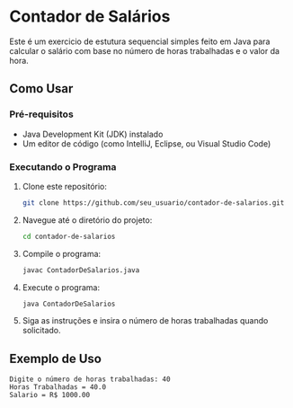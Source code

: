 # Contador de Salários

Este é um exercicio de estutura sequencial simples feito em Java para calcular o salário com base no número de horas trabalhadas e o valor da hora.

## Como Usar

### Pré-requisitos
- Java Development Kit (JDK) instalado
- Um editor de código (como IntelliJ, Eclipse, ou Visual Studio Code)

### Executando o Programa
1. Clone este repositório:
   ```sh
   git clone https://github.com/seu_usuario/contador-de-salarios.git
   ```
2. Navegue até o diretório do projeto:
   ```sh
   cd contador-de-salarios
   ```
3. Compile o programa:
   ```sh
   javac ContadorDeSalarios.java
   ```
4. Execute o programa:
   ```sh
   java ContadorDeSalarios
   ```
5. Siga as instruções e insira o número de horas trabalhadas quando solicitado.

## Exemplo de Uso

```
Digite o número de horas trabalhadas: 40
Horas Trabalhadas = 40.0
Salario = R$ 1000.00
```
